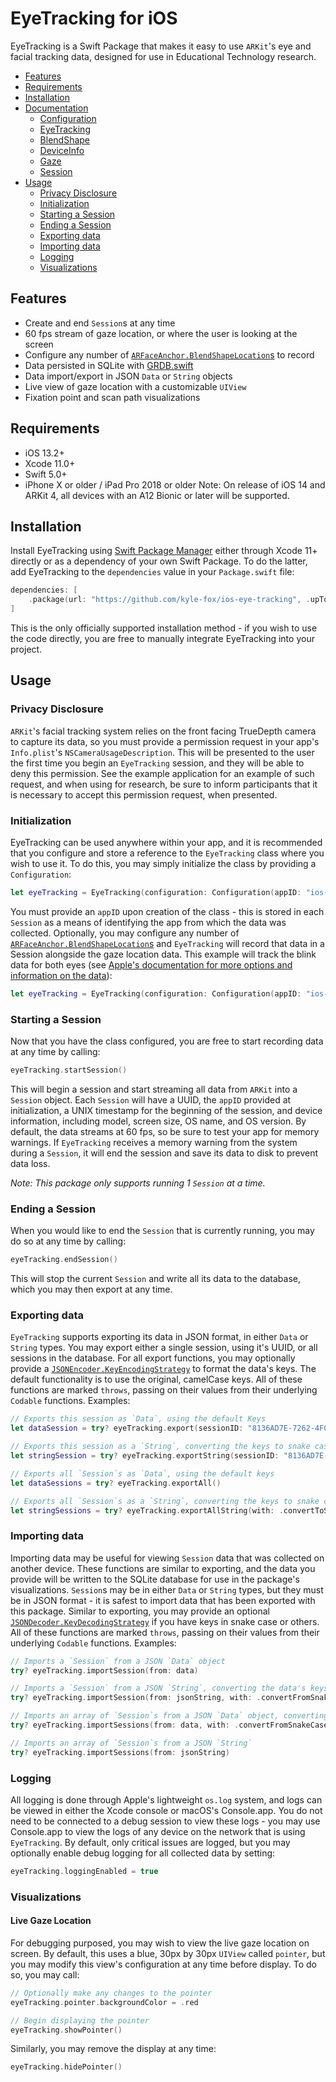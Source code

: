 # EyeTracking for iOS

EyeTracking is a Swift Package that makes it easy to use `ARKit`'s eye and facial tracking data, designed for use in Educational Technology research.

- [Features](#features)
- [Requirements](#requirements)
- [Installation](#installation)
- [Documentation](Documentation/Home.md)
    - [Configuration](Documentation/Configuration.md)
    - [EyeTracking](Documentation/EyeTracking.md)
    - [BlendShape](Documentation/BlendShape.md)
    - [DeviceInfo](Documentation/DeviceInfo.md)
    - [Gaze](Documentation/Gaze.md)
    - [Session](Documentation/Session.md)
- [Usage](#usage)
    - [Privacy Disclosure](#privacy-disclosure)
    - [Initialization](#initialization)
    - [Starting a Session](#starting-a-session)
    - [Ending a Session](#ending-a-session)
    - [Exporting data](#exporting-data)
    - [Importing data](#importing-data)
    - [Logging](#logging)
    - [Visualizations](#visualizations)

## Features

- Create and end `Session`s at any time
- 60 fps stream of gaze location, or where the user is looking at the screen
- Configure any number of [`ARFaceAnchor.BlendShapeLocation`s](https://developer.apple.com/documentation/arkit/arfaceanchor/blendshapelocation) to record
- Data persisted in SQLite with [GRDB.swift](https://github.com/groue/GRDB.swift)
- Data import/export in JSON `Data` or `String` objects
- Live view of gaze location with a customizable `UIView`
- Fixation point and scan path visualizations

## Requirements

- iOS 13.2+
- Xcode 11.0+
- Swift 5.0+
- iPhone X or older / iPad Pro 2018 or older
Note: On release of iOS 14 and ARKit 4, all devices with an A12 Bionic or later will be supported.

## Installation

Install EyeTracking using [Swift Package Manager](https://swift.org/package-manager/) either through Xcode 11+ directly or as a dependency of your own Swift Package. To do the latter, add EyeTracking to the `dependencies` value in your `Package.swift` file:

```swift
dependencies: [
    .package(url: "https://github.com/kyle-fox/ios-eye-tracking", .upToNextMajor(from: "1.0.0"))
]
```

This is the only officially supported installation method - if you wish to use the code directly, you are free to manually integrate EyeTracking into your project.

## Usage

### Privacy Disclosure

`ARKit`'s facial tracking system relies on the front facing TrueDepth camera to capture its data, so you must provide a permission request in your app's `Info.plist`'s `NSCameraUsageDescription`. This will be presented to the user the first time you begin an `EyeTracking` session, and they will be able to deny this permission. See the example application for an example of such request, and when using for research, be sure to inform participants that it is necessary to accept this permission request, when presented.

### Initialization

EyeTracking can be used anywhere within your app, and it is recommended that you configure and store a reference to the `EyeTracking` class where you wish to use it. To do this, you may simply initialize the class by providing a `Configuration`:

```swift
let eyeTracking = EyeTracking(configuration: Configuration(appID: "ios-eye-tracking-example"))
```

You must provide an `appID` upon creation of the class - this is stored in each `Session` as a means of identifying the app from which the data was collected. Optionally, you may configure any number of [`ARFaceAnchor.BlendShapeLocation`s](https://developer.apple.com/documentation/arkit/arfaceanchor/blendshapelocation) and `EyeTracking` will record that data in a Session alongside the gaze location data. This example will track the blink data for both eyes (see [Apple's documentation for more options and information on the data](https://developer.apple.com/documentation/arkit/arfaceanchor/blendshapelocation)):

```swift
let eyeTracking = EyeTracking(configuration: Configuration(appID: "ios-eye-tracking-example", blendShapes: [.eyeBlinkLeft, .eyeBlinkRight]))
```

### Starting a Session

Now that you have the class configured, you are free to start recording data at any time by calling:

```swift
eyeTracking.startSession()
```

This will begin a session and start streaming all data from `ARKit` into a `Session` object. Each `Session` will have a UUID, the `appID` provided at initialization, a UNIX timestamp for the beginning of the session, and device information, including model, screen size, OS name, and OS version. By default, the data streams at 60 fps, so be sure to test your app for memory warnings. If `EyeTracking` receives a memory warning from the system during a `Session`, it will end the session and save its data to disk to prevent data loss.

_Note: This package only supports running 1 `Session` at a time._

### Ending a Session

When you would like to end the `Session` that is currently running, you may do so at any time by calling:

```swift
eyeTracking.endSession()
```

This will stop the current `Session` and write all its data to the database, which you may then export at any time.

### Exporting data

`EyeTracking` supports exporting its data in JSON format, in either `Data` or `String` types. You may export either a single session, using it's UUID, or all sessions in the database. For all export functions, you may optionally provide a [`JSONEncoder.KeyEncodingStrategy`](https://developer.apple.com/documentation/foundation/jsonencoder/keyencodingstrategy) to format the data's keys. The default functionality is to use the original, camelCase keys. All of these functions are marked `throws`, passing on their values from their underlying `Codable` functions. Examples:

```swift
// Exports this session as `Data`, using the default Keys
let dataSession = try? eyeTracking.export(sessionID: "8136AD7E-7262-4F07-A554-2605506B985D")

// Exports this session as a `String`, converting the keys to snake case
let stringSession = try? eyeTracking.exportString(sessionID: "8136AD7E-7262-4F07-A554-2605506B985D", with: .convertToSnakeCase)

// Exports all `Session`s as `Data`, using the default keys
let dataSessions = try? eyeTracking.exportAll()

// Exports all `Session`s as a `String`, converting the keys to snake case
let stringSessions = try? eyeTracking.exportAllString(with: .convertToSnakeCase)
```

### Importing data

Importing data may be useful for viewing `Session` data that was collected on another device. These functions are similar to exporting, and the data you provide will be written to the SQLite database for use in the package's visualizations. `Session`s may be in either `Data` or `String` types, but they must be in JSON format - it is safest to import data that has been exported with this package. Similar to exporting, you may provide an optional [`JSONDecoder.KeyDecodingStrategy`](https://developer.apple.com/documentation/foundation/jsondecoder/keydecodingstrategy) if you have keys in snake case or others. All of these functions are marked `throws`, passing on their values from their underlying `Codable` functions. Examples:

```swift
// Imports a `Session` from a JSON `Data` object
try? eyeTracking.importSession(from: data)

// Imports a `Session` from a JSON `String`, converting the data's keys from snake case.
try? eyeTracking.importSession(from: jsonString, with: .convertFromSnakeCase)

// Imports an array of `Session`s from a JSON `Data` object, converting the data's keys from snake case.
try? eyeTracking.importSessions(from: data, with: .convertFromSnakeCase)

// Imports an array of `Session`s from a JSON `String`
try? eyeTracking.importSessions(from: jsonString)
```

### Logging

All logging is done through Apple's lightweight `os.log` system, and logs can be viewed in either the Xcode console or macOS's Console.app. You do not need to be connected to a debug session to view these logs - you may use Console.app to view the logs of any device on the network that is using `EyeTracking`. By default, only critical issues are logged, but you may optionally enable debug logging for all collected data by setting:

```swift
eyeTracking.loggingEnabled = true
```

### Visualizations

#### Live Gaze Location

For debugging purposed, you may wish to view the live gaze location on screen. By default, this uses a blue, 30px by 30px `UIView` called `pointer`, but you may modify this view's configuration at any time before display. To do so, you may call:

```swift
// Optionally make any changes to the pointer
eyeTracking.pointer.backgroundColor = .red

// Begin displaying the pointer
eyeTracking.showPointer()
```

Similarly, you may remove the display at any time:

```swift
eyeTracking.hidePointer()
```

